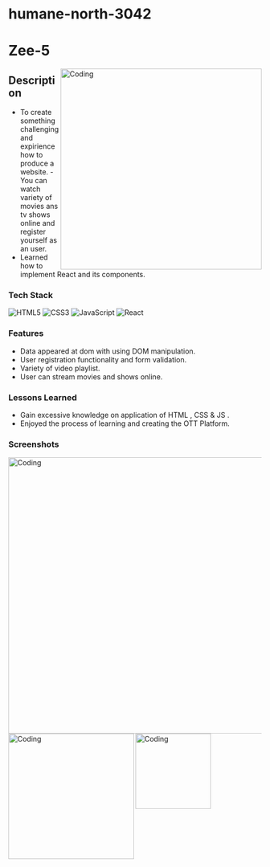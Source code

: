 
# humane-north-3042

# Zee-5


<img align="right" alt="Coding" width="400" src="https://github.com/Dev-Mriganka/Deccan-Herald/blob/main/Assets/DH.jpg">


## Description





- To create something challenging and expirience how to produce a website.
-You can watch variety of movies ans tv shows online and register yourself as an user.
- Learned how to implement React and its components.

### Tech Stack


![HTML5](https://img.shields.io/badge/html5-%23E34F26.svg?style=for-the-badge&logo=html5&logoColor=white)
![CSS3](https://img.shields.io/badge/css3-%231572B6.svg?style=for-the-badge&logo=css3&logoColor=white)
![JavaScript](https://img.shields.io/badge/javascript-%23323330.svg?style=for-the-badge&logo=javascript&logoColor=%23F7DF1E)
![React](https://img.shields.io/badge/react-%230769AD.svg?style=for-the-badge&logo=react&logoColor=white)


### Features 
- Data appeared at dom with using DOM manipulation.
- User registration functionality and form validation.
- Variety of video playlist.
- User can stream movies and shows online. 


### Lessons Learned

- Gain excessive knowledge on application of HTML , CSS & JS .
- Enjoyed the process of learning and creating the OTT Platform.


### Screenshots
<img align="left" alt="Coding" width="550" src="https://github.com/Dev-Mriganka/Deccan-Herald/blob/main/Assets/DH-L.png">
<img align="left" alt="Coding" width="250" src="https://github.com/Dev-Mriganka/Deccan-Herald/blob/main/Assets/DH-T.png">
<img align="left" alt="Coding" width="150" src="https://github.com/Dev-Mriganka/Deccan-Herald/blob/main/Assets/DH-M.png">

